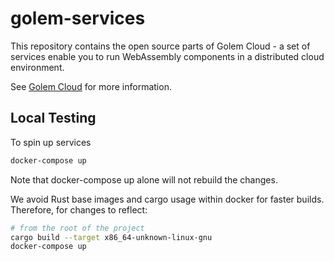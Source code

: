 # golem-services

This repository contains the open source parts of Golem Cloud - a set of services enable you to run WebAssembly components in a distributed cloud environment.

See [Golem Cloud](https://golem.cloud) for more information.

## Local Testing

To spin up services

```bash
docker-compose up
```

Note that docker-compose up alone will not rebuild the changes.

We avoid Rust base images and cargo usage within docker for faster builds.
Therefore, for changes to reflect:

```bash
# from the root of the project
cargo build --target x86_64-unknown-linux-gnu
docker-compose up 
```
